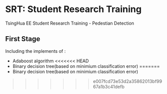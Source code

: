 # SRT: Student Research Training
TsingHua EE Student Research Training - Pedestian Detection

## First Stage
Including the implements of :
- Adaboost algorithm
<<<<<<< HEAD
- Binary decision tree(based on minimium classification error)
=======
- Binary decision tree(based on minimium classification error)
>>>>>>> e007fcd73e53d2a35862013bf9967a1b3c41defb
